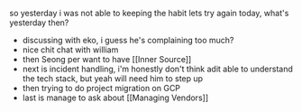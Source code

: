 so yesterday i was not able to keeping the habit lets try again today, what's yesterday then?
- discussing with eko, i guess he's complaining too much?
- nice chit chat with william
- then Seong per want to have [[Inner Source]]
- next is incident handling, i'm honestly don't think adit able to understand the tech stack, but yeah will need him to step up
- then trying to do project migration on GCP
- last is manage to ask about [[Managing Vendors]]